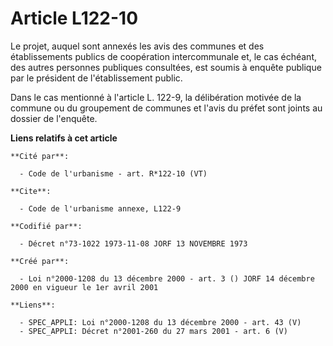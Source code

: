 # Article L122-10

Le projet, auquel sont annexés les avis des communes et des établissements publics de coopération intercommunale et, le cas
échéant, des autres personnes publiques consultées, est soumis à enquête publique par le président de l'établissement public.

Dans le cas mentionné à l'article L. 122-9, la délibération motivée de la commune ou du groupement de communes et l'avis du
préfet sont joints au dossier de l'enquête.

**Liens relatifs à cet article**

	**Cité par**:

	  - Code de l'urbanisme - art. R*122-10 (VT)

	**Cite**:

	  - Code de l'urbanisme annexe, L122-9

	**Codifié par**:

	  - Décret n°73-1022 1973-11-08 JORF 13 NOVEMBRE 1973

	**Créé par**:

	  - Loi n°2000-1208 du 13 décembre 2000 - art. 3 () JORF 14 décembre 2000 en vigueur le 1er avril 2001

	**Liens**:

	  - SPEC_APPLI: Loi n°2000-1208 du 13 décembre 2000 - art. 43 (V)
	  - SPEC_APPLI: Décret n°2001-260 du 27 mars 2001 - art. 6 (V)
